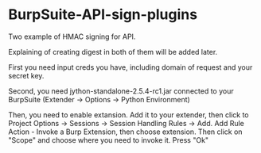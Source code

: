 # BurpSuite-API-sign-plugins

Two example of HMAC signing for API.

Explaining of creating digest in both of them will be added later.

First you need input creds you have, including domain of request and your secret key.

Second, you need jython-standalone-2.5.4-rc1.jar connected to your BurpSuite (Extender -> Options -> Python Environment)

Then, you need to enable extansion. Add it to your extender, then click to Project Options -> Sessions -> Session Handling Rules -> Add.
Add Rule Action - Invoke a Burp Extension, then choose extension. Then click on "Scope" and choose where you need to invoke it. Press "Ok"
